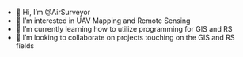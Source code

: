 - 👋 Hi, I’m @AirSurveyor
- 👀 I’m interested in UAV Mapping and Remote Sensing
- 🌱 I’m currently learning how to utilize programming for GIS and RS
- 💞️ I’m looking to collaborate on projects touching on the GIS and RS fields 


<!---
AirSurveyor/AirSurveyor is a ✨ special ✨ repository because its `README.md` (this file) appears on your GitHub profile.
You can click the Preview link to take a look at your changes.
--->
